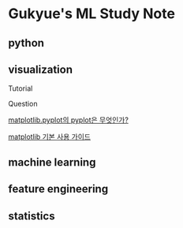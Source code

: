 # Gukyue's ML Study Note

## python

## visualization

Tutorial

Question

[matplotlib.pyplot의 pyplot은 무엇인가?](visualization/Matplotlib_question_What_is_pyplot.ipynb)

[matplotlib 기본 사용 가이드](Matplotlib_tutorials_Introductory_usage_guide.ipynb)

## machine learning

## feature engineering

## statistics
